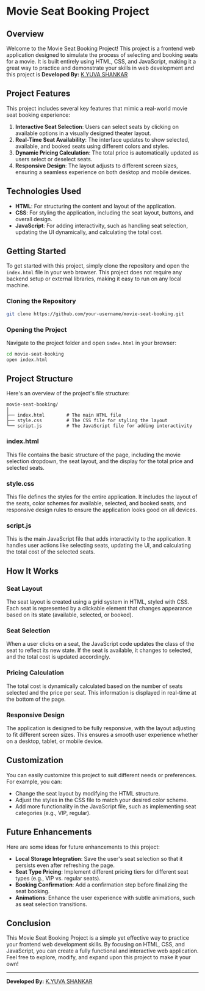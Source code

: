 # Movie Seat Booking Project

## Overview

Welcome to the Movie Seat Booking Project! This project is a frontend web application designed to simulate the process of selecting and booking seats for a movie. It is built entirely using HTML, CSS, and JavaScript, making it a great way to practice and demonstrate your skills in web development and this project is **Developed By:** [K.YUVA SHANKAR](https://www.linkedin.com/in/yuva-shankar-4ba786228?utm_source=share&utm_campaign=share_via&utm_content=profile&utm_medium=android_app)


## Project Features

This project includes several key features that mimic a real-world movie seat booking experience:

1. **Interactive Seat Selection**: Users can select seats by clicking on available options in a visually designed theater layout.
2. **Real-Time Seat Availability**: The interface updates to show selected, available, and booked seats using different colors and styles.
3. **Dynamic Pricing Calculation**: The total price is automatically updated as users select or deselect seats.
4. **Responsive Design**: The layout adjusts to different screen sizes, ensuring a seamless experience on both desktop and mobile devices.

## Technologies Used

- **HTML**: For structuring the content and layout of the application.
- **CSS**: For styling the application, including the seat layout, buttons, and overall design.
- **JavaScript**: For adding interactivity, such as handling seat selection, updating the UI dynamically, and calculating the total cost.

## Getting Started

To get started with this project, simply clone the repository and open the `index.html` file in your web browser. This project does not require any backend setup or external libraries, making it easy to run on any local machine.

### Cloning the Repository

```bash
git clone https://github.com/your-username/movie-seat-booking.git
```

### Opening the Project

Navigate to the project folder and open `index.html` in your browser:

```bash
cd movie-seat-booking
open index.html
```

## Project Structure

Here's an overview of the project's file structure:

```
movie-seat-booking/
│
├── index.html        # The main HTML file
├── style.css         # The CSS file for styling the layout
└── script.js         # The JavaScript file for adding interactivity
```

### index.html

This file contains the basic structure of the page, including the movie selection dropdown, the seat layout, and the display for the total price and selected seats.

### style.css

This file defines the styles for the entire application. It includes the layout of the seats, color schemes for available, selected, and booked seats, and responsive design rules to ensure the application looks good on all devices.

### script.js

This is the main JavaScript file that adds interactivity to the application. It handles user actions like selecting seats, updating the UI, and calculating the total cost of the selected seats.

## How It Works

### Seat Layout

The seat layout is created using a grid system in HTML, styled with CSS. Each seat is represented by a clickable element that changes appearance based on its state (available, selected, or booked).

### Seat Selection

When a user clicks on a seat, the JavaScript code updates the class of the seat to reflect its new state. If the seat is available, it changes to selected, and the total cost is updated accordingly.

### Pricing Calculation

The total cost is dynamically calculated based on the number of seats selected and the price per seat. This information is displayed in real-time at the bottom of the page.

### Responsive Design

The application is designed to be fully responsive, with the layout adjusting to fit different screen sizes. This ensures a smooth user experience whether on a desktop, tablet, or mobile device.

## Customization

You can easily customize this project to suit different needs or preferences. For example, you can:

- Change the seat layout by modifying the HTML structure.
- Adjust the styles in the CSS file to match your desired color scheme.
- Add more functionality in the JavaScript file, such as implementing seat categories (e.g., VIP, regular).

## Future Enhancements

Here are some ideas for future enhancements to this project:

- **Local Storage Integration**: Save the user's seat selection so that it persists even after refreshing the page.
- **Seat Type Pricing**: Implement different pricing tiers for different seat types (e.g., VIP vs. regular seats).
- **Booking Confirmation**: Add a confirmation step before finalizing the seat booking.
- **Animations**: Enhance the user experience with subtle animations, such as seat selection transitions.

## Conclusion

This Movie Seat Booking Project is a simple yet effective way to practice your frontend web development skills. By focusing on HTML, CSS, and JavaScript, you can create a fully functional and interactive web application. Feel free to explore, modify, and expand upon this project to make it your own!

---

**Developed By:** [K.YUVA SHANKAR](https://www.linkedin.com/in/yuva-shankar-4ba786228?utm_source=share&utm_campaign=share_via&utm_content=profile&utm_medium=android_app)
